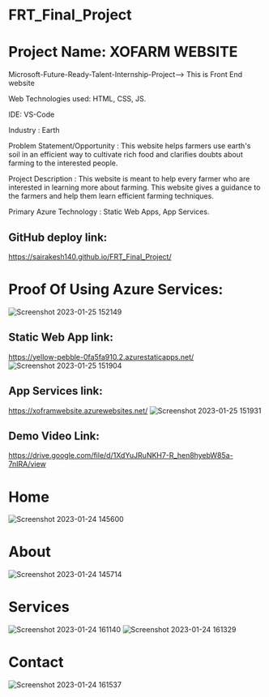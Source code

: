 # FRT_Final_Project

# Project Name: XOFARM WEBSITE

Microsoft-Future-Ready-Talent-Internship-Project--> This is Front End website

Web Technologies used: HTML, CSS, JS.

IDE: VS-Code

Industry : Earth

Problem Statement/Opportunity : This website helps farmers use earth's soil in an efficient way to cultivate rich food and clarifies doubts about farming to the 
interested people.

Project Description : This website is meant to help every farmer who are interested in learning more about farming. This website gives a guidance to the farmers and help them learn efficient farming techniques.

Primary Azure Technology : Static Web Apps, App Services.

## GitHub deploy link:
https://sairakesh140.github.io/FRT_Final_Project/

# Proof Of Using Azure Services:
![Screenshot 2023-01-25 152149](https://user-images.githubusercontent.com/116723062/214532395-eaa66fea-76b5-4585-955d-b36ec07975da.jpg)

## Static Web App link:
https://yellow-pebble-0fa5fa910.2.azurestaticapps.net/
![Screenshot 2023-01-25 151904](https://user-images.githubusercontent.com/116723062/214532418-7304df52-9aa9-4d71-b30b-6cc4ddfc4f20.jpg)

## App Services link:
https://xoframwebsite.azurewebsites.net/
![Screenshot 2023-01-25 151931](https://user-images.githubusercontent.com/116723062/214532445-8ac983b0-9437-42f3-a1a0-6936963d9666.jpg)

## Demo Video Link:
https://drive.google.com/file/d/1XdYuJRuNKH7-R_hen8hyebW85a-7nIRA/view

# Home
![Screenshot 2023-01-24 145600](https://user-images.githubusercontent.com/116723062/214270977-ab52b821-065f-4770-bb59-23c1b355a4e6.jpg)


# About
![Screenshot 2023-01-24 145714](https://user-images.githubusercontent.com/116723062/214271022-4cac41d7-24b4-444a-b722-3fe03d2eb159.jpg)

# Services

![Screenshot 2023-01-24 161140](https://user-images.githubusercontent.com/116723062/214271650-3af9f576-df83-4595-b83a-ed4e99d76e54.jpg)
![Screenshot 2023-01-24 161329](https://user-images.githubusercontent.com/116723062/214271699-64f3cc26-c82c-4149-9bcc-cb2ea2ffb7b9.jpg)

# Contact
![Screenshot 2023-01-24 161537](https://user-images.githubusercontent.com/116723062/214272020-7256885b-1247-4f50-bed6-e3a968d87902.jpg)
